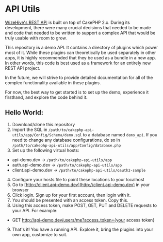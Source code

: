 # API Utils

[WizeHive's REST API](https://developers.wizehive.com/rest-api/) is built on top of CakePHP 2.x. During its development, there were many crucial decisions that needed to be made and code that needed to be written to support a complex API that would be truly usable with room to grow.

This repository **is** a demo API. It contains a directory of plugins which power most of it. While these plugins can theoretically be used separately in other apps, it is highly recommended that they be used as a bundle in a new app. In other words, this code is best used as a framework for an entirely new REST API project.

In the future, we will strive to provide detailed documentation for all of the complex functionality available in these plugins.

For now, the best way to get started is to set up the demo, experience it firsthand, and explore the code behind it.

## Hello World:

1. Download/clone this repository
2. Import the SQL in `/path/to/cakephp-api-utils/app/Config/Schema/demo.sql` to a database named `demo_api`. If you need to change any database configurations, do so in `/path/to/cakephp-api-utils/app/Config/database.php`
3. Set up the following virtual hosts:
  * api-demo.dev -> `/path/to/cakephp-api-utils/app`
  * auth.api-demo.dev -> `/path/to/cakephp-api-utils/app`
  * client.api-demo.dev -> `/path/to/cakephp-api-utils/oauth2-sample`
4. Configure your hosts file to point these locations to your localhost
5. Go to [http://client.api-demo.dev](http://client.api-demo.dev) in your browser
6. Click login. Sign up for your first account, then login with it.
7. You should be presented with an access token. Copy this.
8. Using this access token, make POST, GET, PUT and DELETE requests to your API. For example:
  * GET http://api-demo.dev/users/me?access_token={your access token}
9. That's it! You have a running API. Explore it, bring the plugins into your own app, customize to suit.

